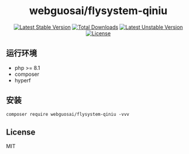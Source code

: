 <h1 align="center">webguosai/flysystem-qiniu</h1>

<p align="center">
<a href="https://packagist.org/packages/webguosai/flysystem-qiniu"><img src="https://poser.pugx.org/webguosai/flysystem-qiniu/v/stable" alt="Latest Stable Version"></a>
<a href="https://packagist.org/packages/webguosai/flysystem-qiniu"><img src="https://poser.pugx.org/webguosai/flysystem-qiniu/downloads" alt="Total Downloads"></a>
<a href="https://packagist.org/packages/webguosai/flysystem-qiniu"><img src="https://poser.pugx.org/webguosai/flysystem-qiniu/v/unstable" alt="Latest Unstable Version"></a>
<a href="https://packagist.org/packages/webguosai/flysystem-qiniu"><img src="https://poser.pugx.org/webguosai/flysystem-qiniu/license" alt="License"></a>
</p>


## 运行环境

- php >= 8.1
- composer
- hyperf

## 安装

```Shell
composer require webguosai/flysystem-qiniu -vvv
```


## License

MIT